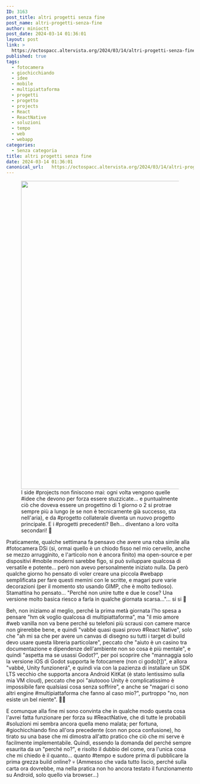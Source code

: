 ```yaml
---
ID: 3163
post_title: altri progetti senza fine
post_name: altri-progetti-senza-fine
author: minioctt
post_date: 2024-03-14 01:36:01
layout: post
link: >
  https://octospacc.altervista.org/2024/03/14/altri-progetti-senza-fine/
published: true
tags:
  - fotocamera
  - giochicchiando
  - idee
  - mobile
  - multipiattaforma
  - progetti
  - progetto
  - projects
  - React
  - ReactNative
  - soluzioni
  - tempo
  - web
  - webapp
categories:
  - Senza categoria
title: altri progetti senza fine
date: 2024-03-14 01:36:01
canonical_url:   https://octospacc.altervista.org/2024/03/14/altri-progetti-senza-fine/
---
```

<!-- wp:image {"id":3165,"width":"826px","height":"auto","sizeSlug":"large","linkDestination":"none"} -->
<figure class="wp-block-image size-large is-resized"><img src="{{site.cdnurl}}/assets/uploads/2024/03/image-6-960x960.png" alt="" class="wp-image-3165" style="width:826px;height:auto"/><figcaption class="wp-element-caption">I side #projects non finiscono mai: ogni volta vengono quelle #idee che devono per forza essere stuzzicate... e puntualmente ciò che doveva essere un progettino di 1 giorno o 2 si protrae sempre più a lungo (e se non è tecnicamente già successo, sta nell'aria), e da #progetto collaterale diventa un nuovo progetto principale. E i #progetti precedenti? Beh... diventano a loro volta secondari! 😬️</figcaption></figure>
<!-- /wp:image -->

<!-- wp:paragraph -->
<p>Praticamente, qualche settimana fa pensavo che avere una roba simile alla #fotocamera DSi (si, ormai quello è un chiodo fisso nel mio cervello, anche se mezzo arrugginito, e l'articolo non è ancora finito) ma open-source e per dispositivi #mobile moderni sarebbe figo, si può sviluppare qualcosa di versatile e potente... però non avevo personalmente iniziato nulla. Da però qualche giorno ho pensato di voler creare una piccola #webapp semplificata per fare questi memini con le scritte, e magari pure varie decorazioni (per il momento sto usando GIMP, che è molto tedioso). Stamattina ho pensato... "Perché non unire tutte e due le cose? Una versione molto basica riesco a farla in qualche giornata scarsa..."... si si 🤣️</p>
<!-- /wp:paragraph -->

<!-- wp:paragraph -->
<p>Beh, non iniziamo al meglio, perché la prima metà giornata l'ho spesa a pensare "hm ok voglio qualcosa di multipiattaforma", ma "il mio amore #web vanilla non va bene perché su telefoni più scrausi con camere marce non girerebbe bene, e quindi "vabbé quasi quasi provo #React Native", solo che "ah mi sa che per avere un canvas di disegno su tutti i target di build devo usare questa libreria particolare", peccato che "aiuto è un casino tra documentazione e dipendenze dell'ambiente non so cosa è più mentale", e quindi "aspetta ma se usassi Godot?", per poi scoprire che "mannaggia solo la versione iOS di Godot supporta le fotocamere (non ci godo[t])", e allora "vabbé, Unity funzionerá", e quindi via con la pazienza di installare un SDK LTS vecchio che supporta ancora Android KitKat (è stato lentissimo sulla mia VM cloud), peccato che poi "aiutoooo Unity è complicatissimo è impossibile fare qualsiasi cosa senza soffrire", e anche se "magari ci sono altri engine #multipiattaforma che fanno al caso mio?", purtroppo "no, non esiste un bel niente". 😶‍🌫️️</p>
<!-- /wp:paragraph -->

<!-- wp:paragraph -->
<p>E comunque alla fine mi sono convinta che in qualche modo questa cosa l'avrei fatta funzionare per forza su #ReactNative, che di tutte le probabili #soluzioni mi sembra ancora quella meno malata; per fortuna, #giochicchiando fino all'ora precedente (con non poca confusione), ho tirato su una base che mi dimostra all'atto pratico che ciò che mi serve è facilmente implementabile. Quindi, essendo la domanda del perché sempre esaurita da un "perché no?", e risolto il dubbio del come, ora l'unica cosa che mi chiedo è il quanto... quanto #tempo e sudore prima di pubblicare la prima grezza build online? 💀️ (Ammesso che vada tutto liscio, perché sulla carta ora dovrebbe, ma nella pratica non ho ancora testato il funzionamento su Android, solo quello via browser...)</p>
<!-- /wp:paragraph -->
